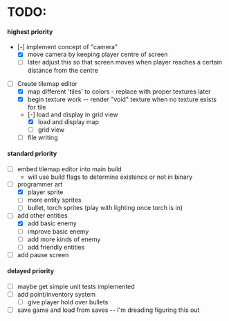 # TODO:

#### highest priority

- [-] implement concept of "camera"
    - [x] move camera by keeping player centre of screen
    - [ ] later adjust this so that screen moves when player reaches a certain distance from the centre
- [ ] Create tilemap editor
    - [x] map different 'tiles' to colors - replace with proper textures later
    - [x] begin texture work -- render "void" texture when no texture exists for tile
    - [-] load and display in grid view
        - [x] load and display map
        - [ ] grid view
    - [ ] file writing

#### standard priority

- [ ] embed tilemap editor into main build
    - will use build flags to determine existence or not in binary
- [ ] programmer art
    - [x] player sprite
    - [ ] more entity sprites
    - [ ] bullet, torch sprites (play with lighting once torch is in)
- [ ] add other entities
    - [x] add basic enemy
    - [ ] improve basic enemy
    - [ ] add more kinds of enemy
    - [ ] add friendly entities
- [ ] add pause screen

#### delayed priority

- [ ] maybe get simple unit tests implemented
- [ ] add point/inventory system
    - [ ] give player hold over bullets
- [ ] save game and load from saves -- I'm dreading figuring this out
